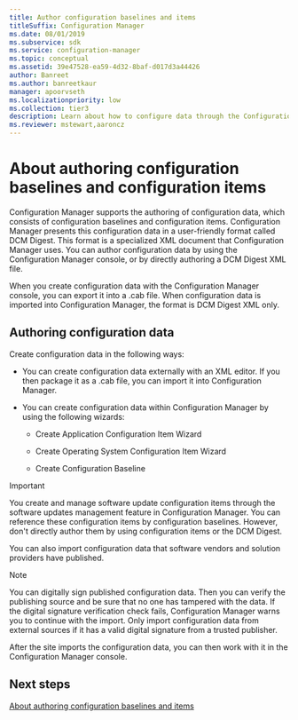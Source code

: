 ```yaml
---
title: Author configuration baselines and items
titleSuffix: Configuration Manager
ms.date: 08/01/2019
ms.subservice: sdk
ms.service: configuration-manager
ms.topic: conceptual
ms.assetid: 39e47528-ea59-4d32-8baf-d017d3a44426
author: Banreet
ms.author: banreetkaur
manager: apoorvseth
ms.localizationpriority: low
ms.collection: tier3
description: Learn about how to configure data through the Configuration Manager console or directly editing the DCM Digest XML file.
ms.reviewer: mstewart,aaroncz 
---
```


# About authoring configuration baselines and configuration items

Configuration Manager supports the authoring of configuration data, which consists of configuration baselines and configuration items. Configuration Manager presents this configuration data in a user-friendly format called DCM Digest. This format is a specialized XML document that Configuration Manager uses. You can author configuration data by using the Configuration Manager console, or by directly authoring a DCM Digest XML file.  

When you create configuration data with the Configuration Manager console, you can export it into a .cab file. When configuration data is imported into Configuration Manager, the format is DCM Digest XML only.

## Authoring configuration data

Create configuration data in the following ways:  

- You can create configuration data externally with an XML editor. If you then package it as a .cab file, you can import it into Configuration Manager.  

- You can create configuration data within Configuration Manager by using the following wizards:  

  - Create Application Configuration Item Wizard  

  - Create Operating System Configuration Item Wizard  

  - Create Configuration Baseline  

> [!IMPORTANT]
> You create and manage software update configuration items through the software updates management feature in Configuration Manager. You can reference these configuration items by configuration baselines. However, don't directly author them by using configuration items or the DCM Digest.  

You can also import configuration data that software vendors and solution providers have published.

> [!NOTE]
> You can digitally sign published configuration data. Then you can verify the publishing source and be sure that no one has tampered with the data. If the digital signature verification check fails, Configuration Manager warns you to continue with the import. Only import configuration data from external sources if it has a valid digital signature from a trusted publisher.  

After the site imports the configuration data, you can then work with it in the Configuration Manager console.  

## Next steps

[About authoring configuration baselines and items](about-authoring-configuration-baselines-and-configuration-items.md)

